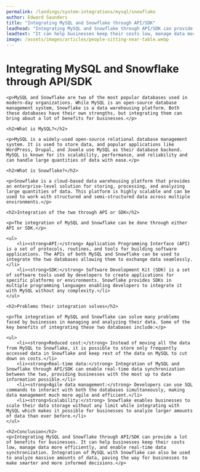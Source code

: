 ```yaml
---
permalink: /landings/system-integrations/mysql/snowflake
author: Edward Saunders
title: "Integrating MySQL and Snowflake through API/SDK"
leadhead: "Integrating MySQL and Snowflake through API/SDK can provide a lot of benefits for businesses"
leadtext: "It can help businesses keep their costs low, manage data more efficiently, and enable real-time data synchronization. Integration of MySQL with Snowflake can also be used to analyze massive amounts of data, paving the way for businesses to make smarter and more informed decisions."
image: /assets/images/articles/people-sitting-near-table.webp
---
```

<div class="arttext">	<h1>Integrating MySQL and Snowflake through API/SDK</h1>

	<p>MySQL and Snowflake are two of the most popular databases used in modern-day organizations. While MySQL is an open-source database management system, Snowflake is a data warehousing platform. Both these databases have their own strengths, but integrating them can bring about a lot of benefits for businesses.</p>

	<h2>What is MySQL?</h2>

	<p>MySQL is a widely-used open-source relational database management system. It is used to store data, and popular applications like WordPress, Drupal, and Joomla use MySQL as their database backend. MySQL is known for its scalability, performance, and reliability and can handle large quantities of data with ease.</p>

	<h2>What is Snowflake?</h2>

	<p>Snowflake is a cloud-based data warehousing platform that provides an enterprise-level solution for storing, processing, and analyzing large quantities of data. This platform is highly scalable and can be used to work with structured and semi-structured data across multiple environments.</p>

	<h2>Integration of the two through API or SDK</h2>
	
	<p>The integration of MySQL and Snowflake can be done through either API or SDK.</p>

	<ul>
		<li><strong>API:</strong> Application Programming Interface (API) is a set of protocols, routines, and tools for building software applications. The APIs of both MySQL and Snowflake can be used to integrate the two databases allowing them to exchange data seamlessly.</li>
		<li><strong>SDK:</strong> Software Development Kit (SDK) is a set of software tools used by developers to create applications for specific platforms or environments. Snowflake provides SDKs in multiple programming languages enabling developers to integrate it with MySQL without any complexity.</li>
	</ul>

	<h2>Problems their integration solves</h2>

	<p>The integration of MySQL and Snowflake can solve many problems faced by businesses in managing and analyzing their data. Some of the key benefits of integrating these two databases include:</p>

	<ul>
		<li><strong>Reduced cost:</strong> Instead of moving all the data from MySQL to Snowflake, it is possible to store only frequently accessed data in Snowflake and keep rest of the data on MySQL to cut down on costs.</li>
		<li><strong>Real-time data:</strong> Integration of MySQL and Snowflake through API/SDK can enable real-time data synchronization between the two, providing businesses with the most up to date information possible.</li>
		<li><strong>Agile data management:</strong> Developers can use SQL commands to interact with both the databases simultaneously, making data management much more agile and efficient.</li>
		<li><strong>Scalability:</strong> Snowflake enables businesses to scale their data storage without any limit while integrating with MySQL which makes it possible for businesses to analyze larger amounts of data than ever before.</li>
	</ul>

	<h2>Conclusion</h2>
	<p>Integrating MySQL and Snowflake through API/SDK can provide a lot of benefits for businesses. It can help businesses keep their costs low, manage data more efficiently, and enable real-time data synchronization. Integration of MySQL with Snowflake can also be used to analyze massive amounts of data, paving the way for businesses to make smarter and more informed decisions.</p>

</div>